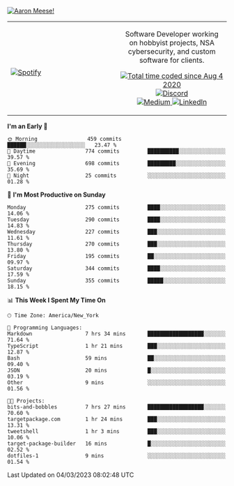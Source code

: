 [![Aaron Meese!](https://user-images.githubusercontent.com/17814535/88975338-a2aabf00-d27f-11ea-963f-8a19608716b4.png)](https://github.com/ajmeese7/readme-ascii "README ASCII")

<!-- Modified from project here: https://github.com/novatorem/novatorem -->
<table width="100%">
  <tr>
  <td width="50%">

&nbsp; <br> [![Spotify](https://ajmeese7.vercel.app/api/spotify)](https://open.spotify.com/user/ajmeese)

  </td>
  <td width="50%">
    <p align="center">
    Software Developer working on hobbyist projects, NSA cybersecurity, and custom software for clients.
    </p>
    <p align="center">
      <a href="https://wakatime.com/@f726891d-3b02-46cd-9b60-e8c59f9e2b14">
        <img src="https://wakatime.com/badge/user/f726891d-3b02-46cd-9b60-e8c59f9e2b14.svg" alt="Total time coded since Aug 4 2020" title="WakaTime" />
      </a>
      <a href="http://link.aaronmeese.com/discord">
        <img src="https://img.shields.io/badge/discord-ajmeese7%234835-369?style=flat-square&logo=discord&logoColor=white&color=purple" alt="Discord" title="Discord">
      </a>
      <br />
      <a href="https://link.aaronmeese.com/medium">
        <img src="https://img.shields.io/badge/medium-ajmeese7-1DB954?style=flat-square&logo=medium&logoColor=white" alt="Medium" title="Medium">
      </a>
      <a href="https://link.aaronmeese.com/linkedin">
        <img src="https://img.shields.io/badge/linkedIn-aaronmeese-1DB954?style=flat-square&logo=linkedin&logoColor=white&color=blue" alt="LinkedIn" title="LinkedIn">
      </a>
    </p>
  </td>

</table>

[//]: <> (The `&nbsp;` is to have Aphelion take up more space)

<!--START_SECTION:waka-->
**I'm an Early 🐤** 

```text
🌞 Morning                459 commits         ██████░░░░░░░░░░░░░░░░░░░   23.47 % 
🌆 Daytime                774 commits         ██████████░░░░░░░░░░░░░░░   39.57 % 
🌃 Evening                698 commits         █████████░░░░░░░░░░░░░░░░   35.69 % 
🌙 Night                  25 commits          ░░░░░░░░░░░░░░░░░░░░░░░░░   01.28 % 
```
📅 **I'm Most Productive on Sunday** 

```text
Monday                   275 commits         ████░░░░░░░░░░░░░░░░░░░░░   14.06 % 
Tuesday                  290 commits         ████░░░░░░░░░░░░░░░░░░░░░   14.83 % 
Wednesday                227 commits         ███░░░░░░░░░░░░░░░░░░░░░░   11.61 % 
Thursday                 270 commits         ███░░░░░░░░░░░░░░░░░░░░░░   13.80 % 
Friday                   195 commits         ██░░░░░░░░░░░░░░░░░░░░░░░   09.97 % 
Saturday                 344 commits         ████░░░░░░░░░░░░░░░░░░░░░   17.59 % 
Sunday                   355 commits         █████░░░░░░░░░░░░░░░░░░░░   18.15 % 
```


📊 **This Week I Spent My Time On** 

```text
🕑︎ Time Zone: America/New_York

💬 Programming Languages: 
Markdown                 7 hrs 34 mins       ██████████████████░░░░░░░   71.64 % 
TypeScript               1 hr 21 mins        ███░░░░░░░░░░░░░░░░░░░░░░   12.87 % 
Bash                     59 mins             ██░░░░░░░░░░░░░░░░░░░░░░░   09.40 % 
JSON                     20 mins             █░░░░░░░░░░░░░░░░░░░░░░░░   03.19 % 
Other                    9 mins              ░░░░░░░░░░░░░░░░░░░░░░░░░   01.56 % 

🐱‍💻 Projects: 
bits-and-bobbles         7 hrs 27 mins       ██████████████████░░░░░░░   70.60 % 
targetpackage.com        1 hr 24 mins        ███░░░░░░░░░░░░░░░░░░░░░░   13.31 % 
tweetshell               1 hr 3 mins         ███░░░░░░░░░░░░░░░░░░░░░░   10.06 % 
target-package-builder   16 mins             █░░░░░░░░░░░░░░░░░░░░░░░░   02.52 % 
dotfiles-1               9 mins              ░░░░░░░░░░░░░░░░░░░░░░░░░   01.54 % 
```


 Last Updated on 04/03/2023 08:02:48 UTC
<!--END_SECTION:waka-->
